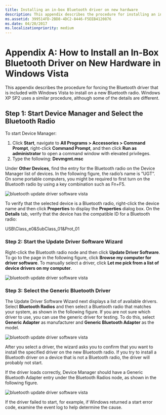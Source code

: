 ```yaml
---
title: Installing an in-box Bluetooth driver on new hardware
description: This appendix describes the procedure for installing an in-box Bluetooth driver on new hardware in Windows Vista
ms.assetid: 399514FD-2BD8-4DC2-8446-F5EEB4120876
ms.date: 04/20/2017
ms.localizationpriority: medium
---
```


# Appendix A: How to Install an In-Box Bluetooth Driver on New Hardware in Windows Vista


This appendix describes the procedure for forcing the Bluetooth driver that is included with Windows Vista to install on a new Bluetooth radio. Windows XP SP2 uses a similar procedure, although some of the details are different.

## <span id="Step_1__Start_Device_Manager_and_Select_the_Bluetooth_Radio"></span><span id="step_1__start_device_manager_and_select_the_bluetooth_radio"></span><span id="STEP_1__START_DEVICE_MANAGER_AND_SELECT_THE_BLUETOOTH_RADIO"></span>Step 1: Start Device Manager and Select the Bluetooth Radio


To start Device Manager:

1.  Click **Start**, navigate to **All Programs &gt; Accessories &gt; Command Prompt**, right-click **Command Prompt**, and then click **Run as administrator** to open a command window with elevated privileges.
2.  Type the following: **Devmgmt.msc**

Under **Other Devices**, find the entry for the Bluetooth radio on the Device Manager list of devices. In the following figure, the radio’s name is ”UGT”. On some portable computers, you might be required to first turn on the Bluetooth radio by using a key combination such as Fn+F5.

![bluetooth update driver software vista](images/bthnewhwstep1.jpg)

To verify that the selected device is a Bluetooth radio, right-click the device name and then click **Properties** to display the **Properties** dialog box. On the **Details** tab, verify that the device has the compatible ID for a Bluetooth radio:

USB\\Class\_e0&SubClass\_01&Prot\_01
### <span id="Step_2__Start_the_Update_Driver_Software_Wizard"></span><span id="step_2__start_the_update_driver_software_wizard"></span><span id="STEP_2__START_THE_UPDATE_DRIVER_SOFTWARE_WIZARD"></span>Step 2: Start the Update Driver Software Wizard

Right-click the Bluetooth radio node and then click **Update Driver Software**. To go to the page in the following figure, click **Browse my computer for driver software**. To manually select a driver, click **Let me pick from a list of device drivers on my computer**.

![bluetooth update driver software vista](images/bthnewhwstep2.jpg)

### <span id="Step_3__Select_the_Generic_Bluetooth_Driver"></span><span id="step_3__select_the_generic_bluetooth_driver"></span><span id="STEP_3__SELECT_THE_GENERIC_BLUETOOTH_DRIVER"></span>Step 3: Select the Generic Bluetooth Driver

The Update Driver Software Wizard next displays a list of available drivers. Select **Bluetooth Radios** and then select a Bluetooth radio that matches your system, as shown in the following figure. If you are not sure which driver to use, you can use the generic driver for testing. To do this, select **Generic Adapter** as manufacturer and **Generic Bluetooth Adapter** as the model.

![bluetooth update driver software vista](images/bthnewhwstep3.jpg)

After you select a driver, the wizard asks you to confirm that you want to install the specified driver on the new Bluetooth radio. If you try to install a Bluetooth driver on a device that is not a Bluetooth radio, the driver will probably not start.

If the driver loads correctly, Device Manager should have a Generic Bluetooth Adapter entry under the Bluetooth Radios node, as shown in the following figure.

![bluetooth update driver software vista](images/bthnewhwstep4.jpg)

If the driver failed to start, for example, if Windows returned a start error code, examine the event log to help determine the cause.

 

 





